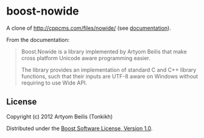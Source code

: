 boost-nowide
============

A clone of http://cppcms.com/files/nowide/ (see [documentation](http://cppcms.com/files/nowide/html/)).

From the documentation:

> Boost.Nowide is a library implemented by Artyom Beilis that make cross platform Unicode aware
> programming easier.
>
> The library provides an implementation of standard C and C++ library functions, such that their
> inputs are UTF-8 aware on Windows without requiring to use Wide API.


License
-------

Copyright (c) 2012 Artyom Beilis (Tonkikh)

Distributed under the
[Boost Software License, Version 1.0](http://www.boost.org/LICENSE_1_0.txt).
